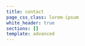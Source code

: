 ```yaml
---
title: contact
page_css_class: lorem-ipsum
white_header: true
sections: []
template: advanced
---
```

